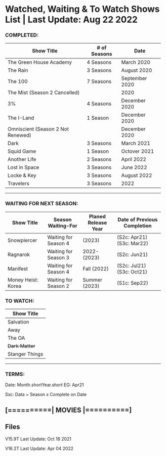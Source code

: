 # Watched, Waiting & To Watch Shows List | Last Update: Aug 22 2022

### COMPLETED:
Show Title		| # of Seasons		| Date
----------------------- | --------------------- | ---------
The Green House Academy | 4 Seasons 		        | March 2020
The Rain 		            | 3 Seasons		          | August 2020
The 100 		            | 7 Seasons 		        | September 2020
The Mist (Season 2 Cancelled) | 		            | 2020
3% 			                | 4 Seasons 		        | December 2020
The I-Land		          | 1 Season		          | December 2020
Omniscient (Season 2 Not Renewed) |		          | December 2020
Dark			              | 3 Seasons		          | March 2021
Squid Game		          | 1 Season		          | Octover 2021
Another Life		        | 2 Seasons		          | April 2022
Lost in Space		        | 3 Seasons		          | June 2022
Locke & Key             | 3 Seasons             | August 2022
Travelers               | 3 Seasons             | 2022
---------------------------------------------------------------------
### WAITING FOR NEXT SEASON:
Show Title		| Season Waiting-For	| Planed Release Year	| Date of Previous Completion
----------------------- | --------------------- | --------------------- | ---------------------------
Snowpiercer 		    | Waiting for Season 4 	| (2023) 		          | (S2c: Apr21) (S3c: Mar22)
Ragnarok 		        | Waiting for Season 3 	| 2022-(2023)			    | (S2c: Jun21)
Manifest 		        | Waiting for Season 4 	| Fall (2022)			    | (S2c: Jul21) (S3c: Oct21)
Money Heist: Korea  | Waiting for Season 2  | Summer (2023)       | (S1c: Sep22)


### TO WATCH:
Show Title              |
----------------------- |
Salvation		      |
Away			        |
The OA		      	|
~~Dark Matter~~		|
Stanger Things		|

---------------------------------------------------------------------

### TERMS:

Date: Month.shortYear.short EG: Apr21

Sxc: Data = Season x Complete on Date

[==========| MOVIES |==========]
--------------------------------



## Files

V15.9T Last Update: Oct 18 2021

V16.2T Last Update: Apr 04 2022
